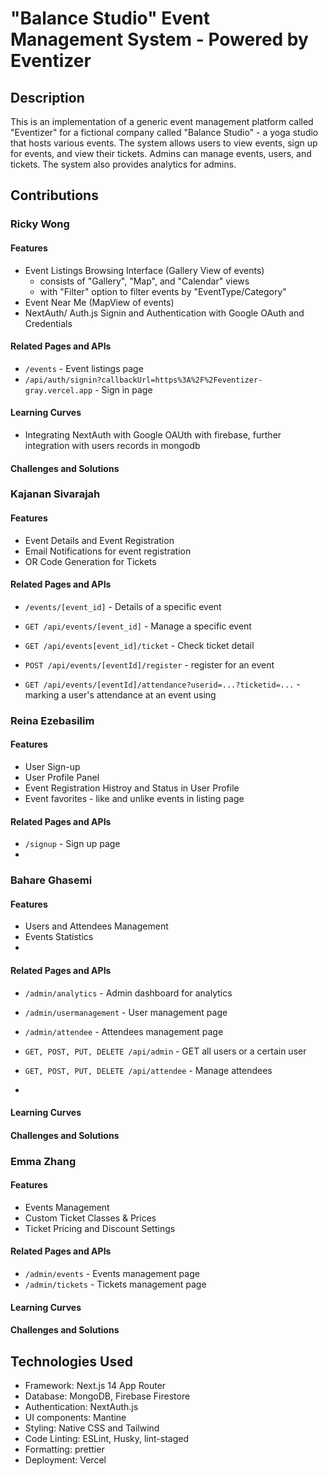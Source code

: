 # "Balance Studio" Event Management System - Powered by Eventizer

## Description

This is an implementation of a generic event management platform called "Eventizer" for a fictional company called "Balance Studio" - a yoga studio that hosts various events. The system allows users to view events, sign up for events, and view their tickets. Admins can manage events, users, and tickets. The system also provides analytics for admins.

## Contributions

### Ricky Wong

#### Features

- Event Listings Browsing Interface (Gallery View of events)
  - consists of "Gallery", "Map", and "Calendar" views
  - with "Filter" option to filter events by "EventType/Category"
- Event Near Me (MapView of events)
- NextAuth/ Auth.js Signin and Authentication with Google OAuth and Credentials

#### Related Pages and APIs

- `/events` - Event listings page
- `/api/auth/signin?callbackUrl=https%3A%2F%2Feventizer-gray.vercel.app` - Sign in page

#### Learning Curves

- Integrating NextAuth with Google OAUth with firebase, further integration with users records in mongodb

#### Challenges and Solutions

### Kajanan Sivarajah

#### Features

- Event Details and Event Registration
- Email Notifications for event registration
- OR Code Generation for Tickets

#### Related Pages and APIs

- `/events/[event_id]` - Details of a specific event

- `GET /api/events/[event_id]` - Manage a specific event
- `GET /api/events[event_id]/ticket` - Check ticket detail
- `POST /api/events/[eventId]/register` - register for an event
- `GET /api/events/[eventId]/attendance?userid=...?ticketid=...` - marking a user's attendance at an event using

### Reina Ezebasilim

#### Features

- User Sign-up
- User Profile Panel
- Event Registration Histroy and Status in User Profile
- Event favorites - like and unlike events in listing page

#### Related Pages and APIs

- `/signup` - Sign up page
-

### Bahare Ghasemi

#### Features

- Users and Attendees Management
- Events Statistics
-

#### Related Pages and APIs

- `/admin/analytics` - Admin dashboard for analytics
- `/admin/usermanagement` - User management page
- `/admin/attendee` - Attendees management page

- `GET, POST, PUT, DELETE /api/admin` - GET all users or a certain user
- `GET, POST, PUT, DELETE /api/attendee` - Manage attendees
-

#### Learning Curves

#### Challenges and Solutions

### Emma Zhang

#### Features

- Events Management
- Custom Ticket Classes & Prices
- Ticket Pricing and Discount Settings

#### Related Pages and APIs

- `/admin/events` - Events management page
- `/admin/tickets` - Tickets management page

#### Learning Curves

#### Challenges and Solutions

## Technologies Used

- Framework: Next.js 14 App Router
- Database: MongoDB, Firebase Firestore
- Authentication: NextAuth.js
- UI components: Mantine
- Styling: Native CSS and Tailwind
- Code Linting: ESLint, Husky, lint-staged
- Formatting: prettier
- Deployment: Vercel
